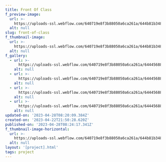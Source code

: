 ```yaml
---
title: Front Of Class
f_preview-image:
  url: >-
    https://uploads-ssl.webflow.com/640719e8f3b88050a6ca261a/644b81b348d115b75204a13a_08%20copia.png
  alt: null
slug: front-of-class
f_thumbnail-image:
  url: >-
    https://uploads-ssl.webflow.com/640719e8f3b88050a6ca261a/644b81b348d115b75204a13a_08%20copia.png
  alt: null
f_gallery:
  - url: >-
      https://uploads-ssl.webflow.com/640719e8f3b88050a6ca261a/64445688b67dfeac89483703_FOC-1.png
    alt: null
  - url: >-
      https://uploads-ssl.webflow.com/640719e8f3b88050a6ca261a/644456883d12eef55bfb5c96_FOC-2.png
    alt: null
  - url: >-
      https://uploads-ssl.webflow.com/640719e8f3b88050a6ca261a/644456885570e30aad091ec3_FOC-4.png
    alt: null
  - url: >-
      https://uploads-ssl.webflow.com/640719e8f3b88050a6ca261a/64445688b7dd70553406fc3f_FOC-5.png
    alt: null
updated-on: '2023-04-28T08:20:09.384Z'
created-on: '2023-04-22T21:50:28.620Z'
published-on: '2023-04-28T08:24:17.341Z'
f_thumbnail-image-horizontal:
  url: >-
    https://uploads-ssl.webflow.com/640719e8f3b88050a6ca261a/644b81b348d115b75204a13a_08%20copia.png
  alt: null
layout: '[project].html'
tags: project
---
```



